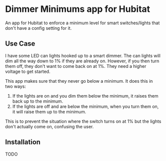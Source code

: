 # Dimmer Minimums app for Hubitat
An app for Hubitat to enforce a minimum level for smart switches/lights that don't have a config setting for it.

## Use Case
I have some LED can lights hooked up to a smart dimmer.  The can lights will dim all the way down to 1% if they are already on.  However, if you then turn them off, they don't want to come back on at 1%.  They need a higher voltage to get started.

This app makes sure that they never go below a minimum.  It does this in two ways:
1. If the lights are on and you dim them below the minimum, it raises them back up to the minimum.
2. If the lights are off and are below the minimum, when you turn them on, it will raise them up to the minimum.

This is to prevent the situation where the switch turns on at 1% but the lights don't actually come on, confusing the user.

## Installation

TODO
